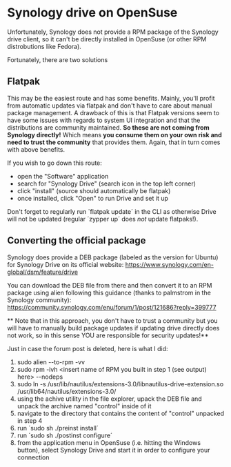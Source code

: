 # Synology drive on OpenSuse
Unfortunately, Synology does not provide a RPM package of the Synology drive client, so it can't be directly installed in OpenSuse (or other RPM distrobutions like Fedora). 

Fortunately, there are two solutions

## Flatpak
This may be the easiest route and has some benefits. Mainly, you'll profit from automatic updates via flatpak and don't have to care about manual package management. 
A drawback of this is that Flatpak versions seem to have some issues with regards to system UI integration and that the distributions are community maintained. 
**So these are not coming from Synology directly!** Which means **you consume them on your own risk and need to trust the community** that provides them. 
Again, that in turn comes with above benefits.

If you wish to go down this route:
* open the "Software" application
* search for "Synology Drive" (search icon in the top left corner)
* click "install" (source should automatically be flatpak)
* once installed, click "Open" to run Drive and set it up

Don't forget to regularly run ´flatpak update´ in the CLI as otherwise Drive will not be updated (regular ´zypper up´ does _not_ update flatpaks!).

## Converting the official package
Synology does provide a DEB package (labeled as the version for Ubuntu) for Synology Drive on its official website: 
https://www.synology.com/en-global/dsm/feature/drive

You can download the DEB file from there and then convert it to an RPM package using alien following this guidance (thanks to palmstrom in the Synology community):
https://community.synology.com/enu/forum/1/post/121686?reply=399777

** Note that in this approach, you don't have to trust a community but you will have to manually build package updates if updating drive directly does not work, so in this sense YOU are responsible for security updates!**

Just in case the forum post is deleted, here is what I did:
1. sudo alien --to-rpm -vv <insert path to Synology drive client DEB that you downloaded here>
2. sudo rpm -ivh <insert name of RPM you built in step 1 (see output) here> --nodeps
3. sudo ln -s /usr/lib/nautilus/extensions-3.0/libnautilus-drive-extension.so /usr/lib64/nautilus/extensions-3.0/
4. using the achive utility in the file explorer, upack the DEB file and unpack the archive named "control" inside of it
5. navigate to the directory that contains the content of "control" unpacked in step 4
6. run ´sudo sh ./preinst install´
7. run ´sudo sh ./postinst configure´
8. from the application menu in OpenSuse (i.e. hitting the Windows button), select Synology Drive and start it in order to configure your connection

